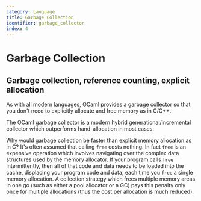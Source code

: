 ```yaml
---
category: Language
title: Garbage Collection
identifier: garbage_collector
index: 4
---
```


# Garbage Collection

## Garbage collection, reference counting, explicit allocation

As with all modern languages, OCaml provides a garbage collector so that
you don't need to explicitly allocate and free memory as in C/C++.

The OCaml garbage collector is a modern hybrid generational/incremental
collector which outperforms hand-allocation in most cases.

Why would garbage collection be faster than explicit memory allocation
as in C? It's often assumed that calling `free` costs nothing. In fact
`free` is an expensive operation which involves navigating over the
complex data structures used by the memory allocator. If your program
calls `free` intermittently, then all of that code and data needs to be
loaded into the cache, displacing your program code and data, each time
you `free` a single memory allocation. A collection strategy which frees
multiple memory areas in one go (such as either a pool allocator or a
GC) pays this penalty only once for multiple allocations (thus the cost
per allocation is much reduced).